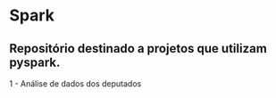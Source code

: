 # Spark
## Repositório destinado a projetos que utilizam pyspark.

1 - Análise de dados dos deputados
